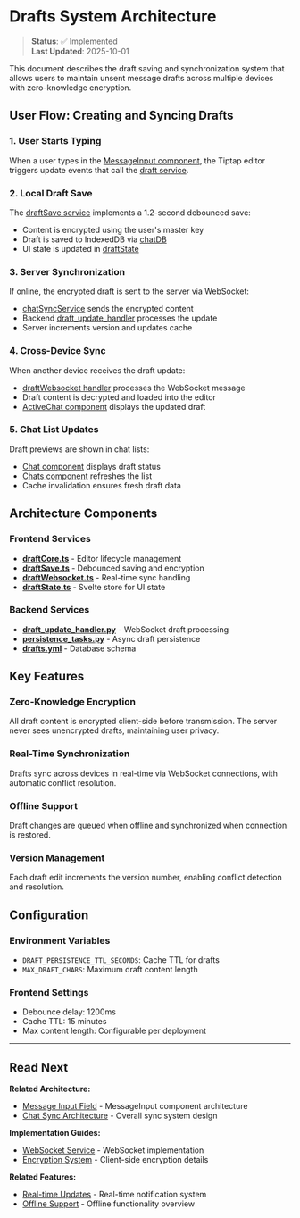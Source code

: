 # Drafts System Architecture

> **Status**: ✅ Implemented  
> **Last Updated**: 2025-10-01

This document describes the draft saving and synchronization system that allows users to maintain unsent message drafts across multiple devices with zero-knowledge encryption.

## User Flow: Creating and Syncing Drafts

### 1. User Starts Typing
When a user types in the [MessageInput component](../../frontend/packages/ui/src/components/enter_message/MessageInput.svelte), the Tiptap editor triggers update events that call the [draft service](../../frontend/packages/ui/src/services/draftService.ts).

### 2. Local Draft Save
The [draftSave service](../../frontend/packages/ui/src/services/drafts/draftSave.ts) implements a 1.2-second debounced save:
- Content is encrypted using the user's master key
- Draft is saved to IndexedDB via [chatDB](../../frontend/packages/ui/src/services/db.ts)
- UI state is updated in [draftState](../../frontend/packages/ui/src/services/drafts/draftState.ts)

### 3. Server Synchronization
If online, the encrypted draft is sent to the server via WebSocket:
- [chatSyncService](../../frontend/packages/ui/src/services/chatSyncService.ts) sends the encrypted content
- Backend [draft_update_handler](../../backend/core/api/app/routes/handlers/websocket_handlers/draft_update_handler.py) processes the update
- Server increments version and updates cache

### 4. Cross-Device Sync
When another device receives the draft update:
- [draftWebsocket handler](../../frontend/packages/ui/src/services/drafts/draftWebsocket.ts) processes the WebSocket message
- Draft content is decrypted and loaded into the editor
- [ActiveChat component](../../frontend/packages/ui/src/components/ActiveChat.svelte) displays the updated draft

### 5. Chat List Updates
Draft previews are shown in chat lists:
- [Chat component](../../frontend/packages/ui/src/components/chats/Chat.svelte) displays draft status
- [Chats component](../../frontend/packages/ui/src/components/chats/Chats.svelte) refreshes the list
- Cache invalidation ensures fresh draft data

## Architecture Components

### Frontend Services
- **[draftCore.ts](../../frontend/packages/ui/src/services/drafts/draftCore.ts)** - Editor lifecycle management
- **[draftSave.ts](../../frontend/packages/ui/src/services/drafts/draftSave.ts)** - Debounced saving and encryption
- **[draftWebsocket.ts](../../frontend/packages/ui/src/services/drafts/draftWebsocket.ts)** - Real-time sync handling
- **[draftState.ts](../../frontend/packages/ui/src/services/drafts/draftState.ts)** - Svelte store for UI state

### Backend Services
- **[draft_update_handler.py](../../backend/core/api/app/routes/handlers/websocket_handlers/draft_update_handler.py)** - WebSocket draft processing
- **[persistence_tasks.py](../../backend/core/api/app/tasks/persistence_tasks.py)** - Async draft persistence
- **[drafts.yml](../../backend/core/directus/schemas/drafts.yml)** - Database schema

## Key Features

### Zero-Knowledge Encryption
All draft content is encrypted client-side before transmission. The server never sees unencrypted drafts, maintaining user privacy.

### Real-Time Synchronization
Drafts sync across devices in real-time via WebSocket connections, with automatic conflict resolution.

### Offline Support
Draft changes are queued when offline and synchronized when connection is restored.

### Version Management
Each draft edit increments the version number, enabling conflict detection and resolution.

## Configuration

### Environment Variables
- `DRAFT_PERSISTENCE_TTL_SECONDS`: Cache TTL for drafts
- `MAX_DRAFT_CHARS`: Maximum draft content length

### Frontend Settings
- Debounce delay: 1200ms
- Cache TTL: 15 minutes
- Max content length: Configurable per deployment

---

## Read Next

**Related Architecture:**
- [Message Input Field](./message_input_field.md) - MessageInput component architecture
- [Chat Sync Architecture](./chat_sync.md) - Overall sync system design

**Implementation Guides:**
- [WebSocket Service](../developer-guides/websocket.md) - WebSocket implementation
- [Encryption System](../technical-specs/encryption.md) - Client-side encryption details

**Related Features:**
- [Real-time Updates](./notifications.md) - Real-time notification system
- [Offline Support](./offline.md) - Offline functionality overview
